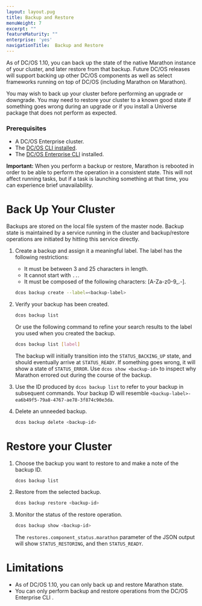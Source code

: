 ```yaml
---
layout: layout.pug
title: Backup and Restore
menuWeight: 7
excerpt: ""
featureMaturity: ""
enterprise: 'yes'
navigationTitle:  Backup and Restore
---
```


As of DC/OS 1.10, you can back up the state of the native Marathon instance of your cluster, and later restore from that backup. Future DC/OS releases will support backing up other DC/OS components as well as select frameworks running on top of DC/OS (including Marathon on Marathon).

You may wish to back up your cluster before performing an upgrade or downgrade. You may need to restore your cluster to a known good state if something goes wrong during an upgrade or if you install a Universe package that does not perform as expected.

### Prerequisites
- A DC/OS Enterprise cluster.
- The [DC/OS CLI installed](/1.10/cli/install/).
- The [DC/OS Enterprise CLI](/1.10/cli/enterprise-cli/) installed.

**Important:** When you perform a backup or restore, Marathon is rebooted in order to be able to perform the operation in a consistent state. This will not affect running tasks, but if a task is launching something at that time, you can experience brief unavailability.

# Back Up Your Cluster

Backups are stored on the local file system of the master node. Backup state is maintained by a service running in the cluster and backup/restore operations are initiated by hitting this service directly.

1. Create a backup and assign it a meaningful label.
   The label has the following restrictions:
   - It must be between 3 and 25 characters in length.
   - It cannot start with `..`.
   - It must be composed of the following characters: [A-Za-z0-9_.-].

   ```bash
   dcos backup create --label=<backup-label>
   ```

1. Verify your backup has been created.

   ```bash
   dcos backup list
   ```

   Or use the following command to refine your search results to the label you used when you created the backup.

   ```bash
   dcos backup list [label]
   ```

   The backup will initially transition into the `STATUS_BACKING_UP` state, and should eventually arrive at `STATUS_READY`. If something goes wrong, it will show a state of `STATUS_ERROR`. Use `dcos show <backup-id>` to inspect why Marathon errored out during the course of the backup.

1. Use the ID produced by `dcos backup list` to refer to your backup in subsequent commands. Your backup ID will resemble `<backup-label>-ea6b49f5-79a8-4767-ae78-3f874c90e3da`.

1. Delete an unneeded backup.

   ```bash
   dcos backup delete <backup-id>
   ```

# Restore your Cluster

1. Choose the backup you want to restore to and make a note of the backup ID.

   ```bash
   dcos backup list
   ```

1. Restore from the selected backup.

   ```bash
   dcos backup restore <backup-id>
   ```

1. Monitor the status of the restore operation.

   ```bash
   dcos backup show <backup-id>
   ```

   The `restores.component_status.marathon` parameter of the JSON output will show `STATUS_RESTORING`, and then `STATUS_READY`.

# Limitations

- As of DC/OS 1.10, you can only back up and restore Marathon state.
- You can only perform backup and restore operations from the DC/OS Enterprise CLI <!--or the API-->.
